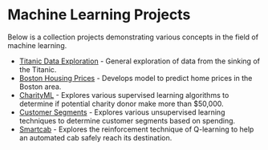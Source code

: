 # Machine Learning Projects

Below is a collection projects demonstrating various concepts in the field of machine learning.

* [Titanic Data Exploration](titanic-exploration) - General exploration of data from the sinking of the Titanic.
* [Boston Housing Prices](boston-house-prices) - Develops model to predict home prices in the Boston area.
* [CharityML](ml-charity) - Explores various supervised learning algorithms to determine if potential charity donor make more than $50,000.
* [Customer Segments](customer-segments) - Explores various unsupervised learning techniques to determine customer segments based on spending.
* [Smartcab](smartcab) - Explores the reinforcement technique of Q-learning to help an automated cab safely reach its destination.
